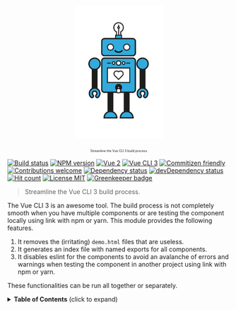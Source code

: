 <p align="center">
  <img src="https://raw.githubusercontent.com/nidkil/vue-build-helper/master/images/vue-build-helper-robot.gif" alt="vue-build-helper robot" width="200"/>
</p>
<p align="center" style="font-size: 1.5em"><b></b></p>
<p align="center" style="font-size: 0.5em">Streamline the Vue CLI 3 build process</p>

[![Build status](https://travis-ci.com/nidkil/vue-build-helper.svg?branch=master)](https://travis-ci.com/nidkil/vue-build-helper)
[![NPM version](https://img.shields.io/npm/v/vue-build-helper.svg)](https://www.npmjs.com/package/vue-build-helper)
[![Vue 2](https://img.shields.io/badge/vue-2.x-brightgreen.svg)](https://vuejs.org/)
[![Vue CLI 3](https://img.shields.io/badge/vue%20cli-3-brightgreen.svg)](https://cli.vuejs.org/)
[![Commitizen friendly](https://img.shields.io/badge/commitizen-friendly-brightgreen.svg)](http://commitizen.github.io/cz-cli/)
[![Contributions welcome](https://img.shields.io/badge/contributions-welcome-brightgreen.svg?style=flat)](https://github.com/nidkil/vue-build-helper#readme)
[![Dependency status](https://david-dm.org/alanshaw/david.svg)](https://david-dm.org/alanshaw/david)
[![devDependency status](https://david-dm.org/alanshaw/david/dev-status.svg)](https://david-dm.org/alanshaw/david?type=dev)
[![Hit count](http://hits.dwyl.com/nidkil/vue-test-plugin.svg)](http://hits.dwyl.com/dwyl/start-here)
[![License MIT](https://img.shields.io/badge/license-mit-yellow.svg)](https://opensource.org/licenses/MIT) [![Greenkeeper badge](https://badges.greenkeeper.io/nidkil/vue-build-helper.svg)](https://greenkeeper.io/)

> Streamline the Vue CLI 3 build process.

The Vue CLI 3 is an awesome tool. The build process is not completely smooth when you have multiple components or are testing the component locally using link with npm or yarn. This module provides the following features.

1. It removes the (irritating) `demo.html` files that are useless.
2. It generates an index file with named exports for all components.
3. It disables eslint for the components to avoid an avalanche of errors and warnings when testing the component in another project using link with npm or yarn.

These functionalities can be run all together or separately.

<details>
 <summary><strong>Table of Contents</strong> (click to expand)</summary>

<summary><strong>Table of Contents</strong> (click to expand)</summary>

<!-- toc -->

- [Installation](#installation)
- [Usage](#usage)
- [Additional configuration](#additional-configuration)
- [Other options](#other-options)
- [Roadmap](#roadmap)
- [Contributing](#contributing)
- [Brag about it](#brag-about-it)
- [Author](#author)

<!-- tocstop -->

</git sdetails>

## Installation

### Global

Install as a globally available CLI tool using [npm](https://www.npmjs.com/):

```bash
npm install --global vue-build-helper
```

Or install using [yarn](https://yarnpkg.com):

```bash
yarn gloabl add vue-build-helper
```

### Local

Install as a `devDependency` using [npm](https://www.npmjs.com/):

```bash
npm install --save-dev vue-build-helper
```

Or install using [yarn](https://yarnpkg.com):

```bash
yarn add --dev vue-build-helper
```

The following entry will be added to the `devDependencies` section in the `package.json` file.

```json
{
  "devDependencies": {
    "vue-build-helper": "^0.1.4"
  }
}
```

Add the following entry to the `scripts` section in the `package.json` file:

```json
{
  "scripts": {
    "build-helper": "vue-build-helper"
  }
}
```

Now you can run `npm run build-helper` from the command line. You can pass it arguments using double dashes (--), e.g. `npm run build-helper -- info`.

## Usage

### Minimum configuration

The easiest way to use this module is adding it as a `postbuild` script in the `package.json` file. The following shows how to run all features when the build process has completed successfully. The vue-build-helper uses sane defaults, if no options are specified it assumes `dist` as default destination for the build directory.

```json
{
  "scripts": {
    "build": "vue-build-helper.js-helper.js",
    "postbuild": "vue-build-helper all"
  }
}
```

You can also call it directly by executing one of the following commands.

```bash
npm run postbuild
```

Or:

```bash
yarn postbuild
```

## Additional configuration

### Running features individually

Features can be run individually by specifying one of the following commands: eslint-disable, delete-demo-html, create-exports.

Example calling the eslint-disable feature for a specific file. Keep in mind that the file is always relative to the build destination directory (default `dist`).

```json
{
  "scripts": {
    "postbuild": "vue-build-helper eslint-disable --file TestPlugin/TestPlugin.common.js"
  }
}

```
### Specifying alternative build directory

All commands accept the `--dest` option so that you can specify a different build directory than the default `dist` directory. Keep in mind that the build destination directory is always relative to the current working directory.

Example setting the destination build directory to `build`.

```json
{
  "scripts": {
    "postbuild": "vue-build-helper all --dist build"
  }
}
```

## Other options

- **--help**: Using `npm run build-helper -- --help` will list the available commands.

- **\<command\> --help**: Using `npm run build-helper -- <command> --help` will display information about the specified command and its options.

- **info**: Using `npm run build-helper -- info` will display information about your operating system and other environment information that is useful if you need to submit an issue.

## Roadmap

Currently there is nothing on the roadmap. Suggestions? Please submit an issue.

## Contributing

We welcome pull requests! What follows is the simplified version of the contribution process, please read [here](./CONTRIBUTING.md) to fully understand our contribution policy and [here](./CODE-OF-CONDUCT.md) to understand our code of conduct.

1. Fork the repository [here](https://github.com/nidkil/vue-build-helper)!
2. Create your feature branch: `git checkout -b my-new-feature`
3. If relevant, don't forget to add your tests
4. Commit your changes: `npm run commit`
5. Push to the branch: `git push origin my-new-feature`
6. Submit a pull request :-)

## Brag about it

Do you find this package useful? Then please brag about it to the world by Twitter, email, blog, Discord, Slack, forums, etc. etc. Thx!

## Author

**nidkil** © [nidkil](https://github.com/nidkil), released under the [MIT](LICENSE.md) license.
Authored and maintained by nidkil with help from [contributors](https://github.com/nidkil/vue-build-helper/contributors).

> [Website](https://github.com/nidkil) · GitHub [@nidkil](https://github.com/nidkil) · Twitter [@nidkil](https://twitter.com/nidkil)
